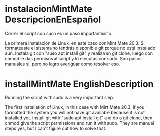 # instalacionMintMate DescripcionEnEspañol
Correr el script con sudo es un paso importantisimo.

La primera instalación de Linux, en este caso con Mint Mate 20.3. 
Si formateaste el sistema no tendrás disponible git porque no está instalado aun.
Instala git con "sudo apt install git" y realiza un git clone, luego con chmod le das permisos al script y lo ejecutas con sudo.
Son pasos manuales si, pero no logro averiguar como resolver eso.

# installMintMate EnglishDescription

Running the script with sudo is a very important step.

The first installation of Linux, in this case with Mint Mate 20.3.
If you formatted the system you will not have git available because it is not installed yet.
Install git with "sudo apt install git" and do a git clone, then chmod give the script permissions and run it with sudo.
They are manual steps yes, but I can't figure out how to solve that.
